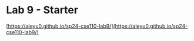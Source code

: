 # Lab 9 - Starter

[https://aleyu0.github.io/sp24-cse110-lab9/](https://aleyu0.github.io/sp24-cse110-lab9/)
